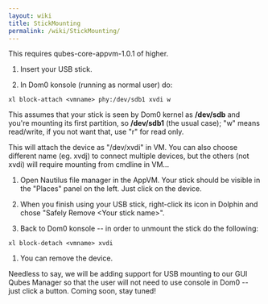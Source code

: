 ```yaml
---
layout: wiki
title: StickMounting
permalink: /wiki/StickMounting/
---
```


This requires qubes-core-appvm-1.0.1 of higher.

1.  Insert your USB stick.

1.  In Dom0 konsole (running as normal user) do:

``` {.wiki}
xl block-attach <vmname> phy:/dev/sdb1 xvdi w
```

This assumes that your stick is seen by Dom0 kernel as **/dev/sdb** and you're mounting its first partition, so **/dev/sdb1** (the usual case); "w" means read/write, if you not want that, use "r" for read only.

This will attach the device as "/dev/xvdi" in VM. You can also choose different name (eg. xvdj) to connect multiple devices, but the others (not xvdi) will require mounting from cmdline in VM...

1.  Open Nautilus file manager in the AppVM. Your stick should be visible in the "Places" panel on the left. Just click on the device.

1.  When you finish using your USB stick, right-click its icon in Dolphin and chose "Safely Remove \<Your stick name\>".

1.  Back to Dom0 konsole -- in order to unmount the stick do the following:

``` {.wiki}
xl block-detach <vmname> xvdi
```

1.  You can remove the device.

Needless to say, we will be adding support for USB mounting to our GUI Qubes Manager so that the user will not need to use console in Dom0 -- just click a button. Coming soon, stay tuned!
